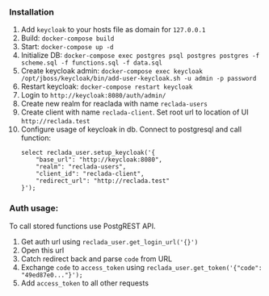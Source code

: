 ### Installation
1. Add `keycloak` to your hosts file as domain for `127.0.0.1`
2. Build: `docker-compose build`
3. Start: `docker-compose up -d`
4. Initialize DB: `docker-compose exec postgres psql postgres postgres -f scheme.sql -f functions.sql -f data.sql`
5. Create keycloak admin: `docker-compose exec keycloak /opt/jboss/keycloak/bin/add-user-keycloak.sh -u admin -p password`
6. Restart keycloak: `docker-compose restart keycloak`
7. Login to `http://keycloak:8080/auth/admin/`
8. Create new realm for reaclada with name `reclada-users`
9. Create client with name `reclada-client`. Set root url to location of UI `http://reclada.test`
10. Configure usage of keycloak in db. Connect to postgresql and call function:
    ```
    select reclada_user.setup_keycloak('{
        "base_url": "http://keycloak:8080", 
        "realm": "reclada-users",
        "client_id": "reclada-client",
        "redirect_url": "http://reclada.test"
    }');
    ```

### Auth usage:

To call stored functions use PostgREST API. 

1. Get auth url using `reclada_user.get_login_url('{}')`
2. Open this url
3. Catch redirect back and parse `code` from URL
4. Exchange `code` to `access_token` using `reclada_user.get_token('{"code": "49ed87e0..."}');`
5. Add `access_token` to all other requests